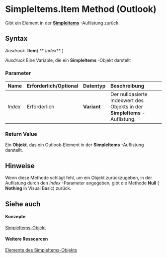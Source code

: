 
# SimpleItems.Item Method (Outlook)

Gibt ein Element in der  **[SimpleItems](b929ae28-fe5f-607e-37b5-ed6a304d4896.md)** -Auflistung zurück.


## Syntax

 _Ausdruck_. **Item**( ** _Index_** )

 _Ausdruck_ Eine Variable, die ein **SimpleItems** -Objekt darstellt


### Parameter



|**Name**|**Erforderlich/Optional**|**Datentyp**|**Beschreibung**|
|:-----|:-----|:-----|:-----|
| _Index_|Erforderlich|**Variant**|Der nullbasierte Indexwert des Objekts in der  **SimpleItems** -Auflistung.|

### Return Value

Ein  **Objekt**, das ein Outlook-Element in der **SimpleItems** -Auflistung darstellt.


## Hinweise

Wenn diese Methode schlägt fehl, um ein Objekt zurückzugeben, in der Auflistung durch den  _Index_ -Parameter angegeben, gibt die Methode **Null** ( **Nothing** in Visual Basic) zurück.


## Siehe auch


#### Konzepte


[SimpleItems-Objekt](b929ae28-fe5f-607e-37b5-ed6a304d4896.md)
#### Weitere Ressourcen


[Elemente des SimpleItems-Objekts](http://msdn.microsoft.com/library/1e423ee9-10cd-e886-a311-792e22412391%28Office.15%29.aspx)